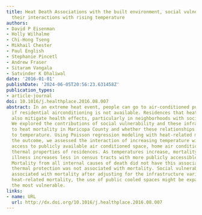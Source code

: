 ```yaml
---
title: Heat Death Associations with the built environment, social vulnerability and
  their interactions with rising temperature
authors:
- David P Eisenman
- Holly Wilhalme
- Chi-Hong Tseng
- Mikhail Chester
- Paul English
- Stephanie Pincetl
- Andrew Fraser
- Sitaram Vangala
- Satvinder K Dhaliwal
date: '2016-01-01'
publishDate: '2024-06-05T20:56:23.631458Z'
publication_types:
- article-journal
doi: 10.1016/j.healthplace.2016.08.007
abstract: In an extreme heat event, people can go to air-conditioned public facilities
  if residential airconditioning is not available. Residences that heat slowly may
  also mitigate health effects, particularly in neighborhoods with social vulnerability.
  We explored the contributions of social vulnerability and these infra-structures
  to heat mortality in Maricopa County and whether these relationships are sensitive
  to temperature. Using Poisson regression modeling with heat-related mortality as
  the outcome, we assessed the interaction of increasing temperature with social vulnerability,
  access to publicly available air conditioned space, home air conditioning and the
  thermal properties of residences. As temperatures increase, mortality from heat-related
  illness increases less in census tracts with more publicly accessible cooled spaces.
  Mortality from all internal causes of death did not have this association. Building
  thermal protection was not associated with mortality. Social vulnerability was still
  associated with mortality after adjusting for the infrastructure variables. To reduce
  heat-related mortality, the use of public cooled spaces might be expanded to target
  the most vulnerable.
links:
- name: URL
  url: http://dx.doi.org/10.1016/j.healthplace.2016.08.007
---
```

